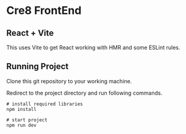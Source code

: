 # Cre8 FrontEnd

## React + Vite

This uses Vite to get React working with HMR and some ESLint rules.

## Running Project

Clone this git repository to your working machine.

Redirect to the project directory and run following commands.

```
# install required libraries
npm install 

# start project
npm run dev 
```